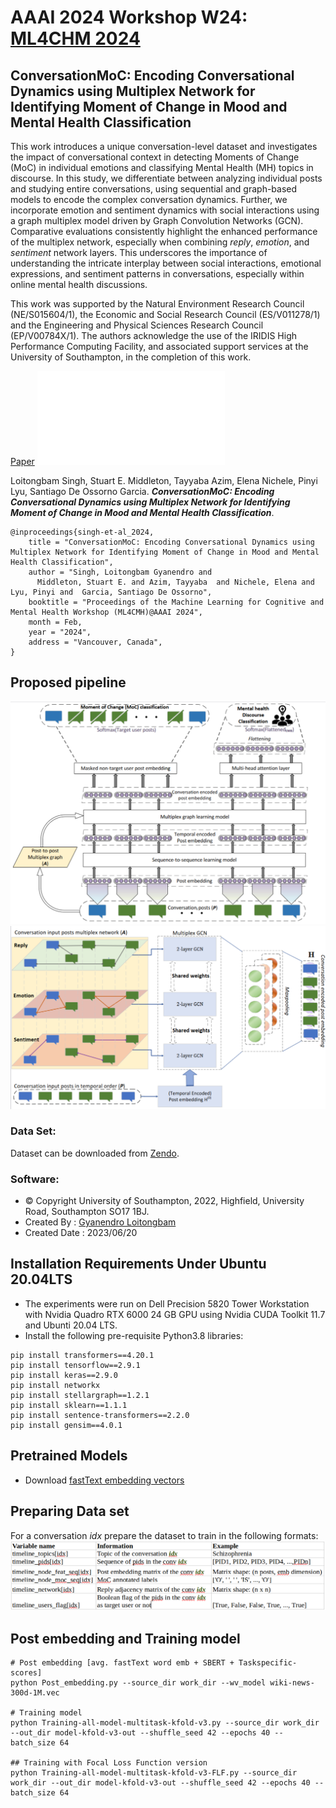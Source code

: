 # AAAI 2024 Workshop W24: [ML4CHM 2024](https://winterlightlabs.github.io/ml4cmh2024/program/index.html)
## ConversationMoC: Encoding Conversational Dynamics using Multiplex Network for Identifying Moment of Change in Mood and Mental Health Classification
This work introduces a unique conversation-level dataset and investigates the impact of conversational context in detecting Moments of Change (MoC) in individual emotions and classifying Mental Health (MH) topics in discourse. In this study, we differentiate between analyzing individual posts and studying entire conversations, using sequential and graph-based models to encode the complex conversation dynamics. Further, we incorporate emotion and sentiment dynamics with social interactions using a graph multiplex model driven by Graph Convolution Networks (GCN). Comparative evaluations consistently highlight the enhanced performance of the multiplex network, especially when combining *reply*, *emotion*, and *sentiment* network layers. This underscores the importance of understanding the intricate interplay between social interactions, emotional expressions, and sentiment patterns in conversations, especially within online mental health discussions.

This work was supported by the Natural Environment Research Council (NE/S015604/1), the Economic and Social Research Council (ES/V011278/1) and the Engineering and Physical Sciences Research Council (EP/V00784X/1). The authors acknowledge the use of the IRIDIS High Performance Computing Facility, and associated support services at the University of Southampton, in the completion of this work. 

[Paper](https://ceur-ws.org/Vol-3649/Paper1.pdf)
![Poster](poster/poster_final.pdf)


Loitongbam Singh, Stuart E. Middleton, Tayyaba Azim, Elena Nichele, Pinyi Lyu, Santiago De Ossorno Garcia. __*ConversationMoC: Encoding Conversational Dynamics using Multiplex Network for Identifying Moment of Change in Mood and Mental Health Classification*__.

```
@inproceedings{singh-et-al_2024,
    title = "ConversationMoC: Encoding Conversational Dynamics using Multiplex Network for Identifying Moment of Change in Mood and Mental Health Classification",
    author = "Singh, Loitongbam Gyanendro and
      Middleton, Stuart E. and Azim, Tayyaba  and Nichele, Elena and Lyu, Pinyi and  Garcia, Santiago De Ossorno",
    booktitle = "Proceedings of the Machine Learning for Cognitive and Mental Health Workshop (ML4CMH)@AAAI 2024",
    month = Feb,
    year = "2024",
    address = "Vancouver, Canada",
}
```

## Proposed pipeline
![Pipeline](image/pipeline.png)
![Multiplex network encoding](image/multiplex-encoding.png)

### Data Set: 
Dataset can be downloaded from [Zendo](https://zenodo.org/records/10711636).
<!--Dataset and model checkpoint files should be checked into the respective directories. -->

### Software: 
 - © Copyright University of Southampton, 2022, Highfield, University Road, Southampton SO17 1BJ.
 - Created By : [Gyanendro Loitongbam](https://www.southampton.ac.uk/people/5zbfm5/)
 - Created Date : 2023/06/20
 

## Installation Requirements Under Ubuntu 20.04LTS 
+ The experiments were run on Dell Precision 5820 Tower Workstation with Nvidia Quadro RTX 6000 24 GB GPU using Nvidia CUDA Toolkit 11.7 and Ubunti 20.04 LTS.
+ Install the following pre-requisite Python3.8 libraries:
```
pip install transformers==4.20.1
pip install tensorflow==2.9.1
pip install keras==2.9.0
pip install networkx
pip install stellargraph==1.2.1
pip install sklearn==1.1.1
pip install sentence-transformers==2.2.0
pip install gensim==4.0.1
```
## Pretrained Models
+ Download [fastText embedding vectors](https://dl.fbaipublicfiles.com/fasttext/vectors-english/wiki-news-300d-1M.vec.zip)

## Preparing Data set
For a conversation *idx* prepare the dataset to train in the following formats:
![Dataset](image/Data-preparation.png)

## Post embedding and Training model
```
# Post embedding [avg. fastText word emb + SBERT + Taskspecific-scores]
python Post_embedding.py --source_dir work_dir --wv_model wiki-news-300d-1M.vec

# Training model 
python Training-all-model-multitask-kfold-v3.py --source_dir work_dir --out_dir model-kfold-v3-out --shuffle_seed 42 --epochs 40 --batch_size 64

## Training with Focal Loss Function version
python Training-all-model-multitask-kfold-v3-FLF.py --source_dir work_dir --out_dir model-kfold-v3-out --shuffle_seed 42 --epochs 40 --batch_size 64
```
